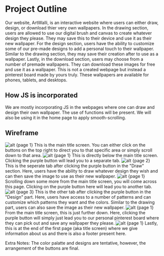 # Project Outline

Our website, ArtWalli, is an interactive website where users can either draw, design, or download thier very own wallpapers.
In the drawing section, users are allowed to use our digital brush and canvas to create whatever design they please. They may save this to their device and use it as their new wallpaper.
For the design section, users have the ability to customize some of our pre-made designs to add a personal touch to their wallpaper. Similar to the drawing section, they may save their creation after to use as a wallpaper.
Lastly, in the download section, users may choose from a number of premade wallpapers. They can download these images for free and use it as a wallpaper. This is not a created webpage but instead a pinterest board made by yours truly.
These wallpapers are available for phones, tablets, and desktops. 

## How JS is incorporated 

We are mostly incorporating JS in the webpages where one can draw and design their own wallpaper. The use of functions will be present.
We will also be using it in the home page to apply smooth-scrolling.

## Wireframe

![alt](https://cdn.glitch.global/fdf6058e-73c2-42ca-8d01-e253e1a6e82b/ArtWalli%20-%20Home.png?v=1731916248002)
{page 1} This is the main title screen. You can either click on the buttons on the top right to direct you to that specific area or simply scroll down to that area.
![alt](https://cdn.glitch.global/fdf6058e-73c2-42ca-8d01-e253e1a6e82b/ArtWalli%20-%20Draw.png?v=1731916252431)
{page 1} This is directly below the main title screen. Clicking the purple button will lead you to a separate tab.
![alt](https://cdn.glitch.global/fdf6058e-73c2-42ca-8d01-e253e1a6e82b/ArtWalli%20-%20Draw%20(Canvas).png?v=1731916267175)
{page 2} This is the seperate tab after clicking the purple button in the "Draw" section. Here, users have the ability to draw whatever design they wish and can then save the image to use as their new wallpaper.
![alt](https://cdn.glitch.global/fdf6058e-73c2-42ca-8d01-e253e1a6e82b/ArtWalli%20-%20Design.png?v=1731916273347)
{page 1} Scrolling down some more from the main title screen, you will come across this page. Clicking on the purple button here will lead you to another tab.
![alt](https://cdn.glitch.global/fdf6058e-73c2-42ca-8d01-e253e1a6e82b/ArtWalli%20-%20Design%20(Canvas).png?v=1731916283092)
{page 3} This is the other tab after clicking the purple button in the "Design" part. Here, users have access to a number of patterns and can customize which patterns they want and the colors. Similar to the drawing part, users can also save the image as their new wallpaper.
![alt](https://cdn.glitch.global/fdf6058e-73c2-42ca-8d01-e253e1a6e82b/ArtWalli%20-%20Download.png?v=1731916299378)
{page 1} From the main title screen, this is just further down. Here, clicking the purple button will simply just lead you to our personal pinterest board where they can pick out and save any wallpaper they please.
![alt](https://cdn.glitch.global/fdf6058e-73c2-42ca-8d01-e253e1a6e82b/ArtWalli%20-%20About.png?v=1731916240126)
{page 1} Lastly, this is at the end of the first page (aka title screen) where we give information about us and there is also a footer present here.

Extra Notes: The color palatte and designs are tentative, however, the arrangement of the buttons are final.